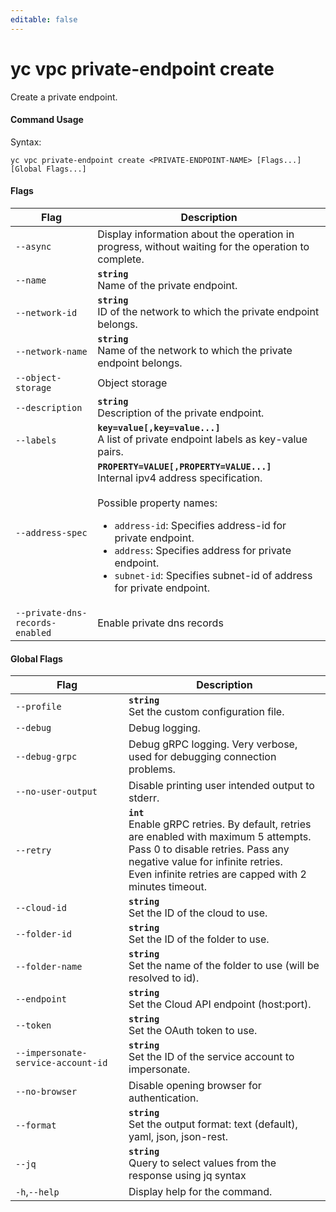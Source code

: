 ```yaml
---
editable: false
---
```


# yc vpc private-endpoint create

Create a private endpoint.

#### Command Usage

Syntax: 

`yc vpc private-endpoint create <PRIVATE-ENDPOINT-NAME> [Flags...] [Global Flags...]`

#### Flags

| Flag | Description |
|----|----|
|`--async`|Display information about the operation in progress, without waiting for the operation to complete.|
|`--name`|<b>`string`</b><br/>Name of the private endpoint.|
|`--network-id`|<b>`string`</b><br/>ID of the network to which the private endpoint belongs.|
|`--network-name`|<b>`string`</b><br/>Name of the network to which the private endpoint belongs.|
|`--object-storage`|Object storage|
|`--description`|<b>`string`</b><br/>Description of the private endpoint.|
|`--labels`|<b>`key=value[,key=value...]`</b><br/>A list of private endpoint labels as key-value pairs.|
|`--address-spec`|<b>`PROPERTY=VALUE[,PROPERTY=VALUE...]`</b><br/>Internal ipv4 address specification.<br/><br/>Possible property names:<br/><ul> <li><code>address-id</code>:     Specifies address-id for private endpoint.</li> <li><code>address</code>:     Specifies address for private endpoint.</li> <li><code>subnet-id</code>:     Specifies subnet-id of address for private endpoint.</li> </ul>|
|`--private-dns-records-enabled`|Enable private dns records|

#### Global Flags

| Flag | Description |
|----|----|
|`--profile`|<b>`string`</b><br/>Set the custom configuration file.|
|`--debug`|Debug logging.|
|`--debug-grpc`|Debug gRPC logging. Very verbose, used for debugging connection problems.|
|`--no-user-output`|Disable printing user intended output to stderr.|
|`--retry`|<b>`int`</b><br/>Enable gRPC retries. By default, retries are enabled with maximum 5 attempts.<br/>Pass 0 to disable retries. Pass any negative value for infinite retries.<br/>Even infinite retries are capped with 2 minutes timeout.|
|`--cloud-id`|<b>`string`</b><br/>Set the ID of the cloud to use.|
|`--folder-id`|<b>`string`</b><br/>Set the ID of the folder to use.|
|`--folder-name`|<b>`string`</b><br/>Set the name of the folder to use (will be resolved to id).|
|`--endpoint`|<b>`string`</b><br/>Set the Cloud API endpoint (host:port).|
|`--token`|<b>`string`</b><br/>Set the OAuth token to use.|
|`--impersonate-service-account-id`|<b>`string`</b><br/>Set the ID of the service account to impersonate.|
|`--no-browser`|Disable opening browser for authentication.|
|`--format`|<b>`string`</b><br/>Set the output format: text (default), yaml, json, json-rest.|
|`--jq`|<b>`string`</b><br/>Query to select values from the response using jq syntax|
|`-h`,`--help`|Display help for the command.|
